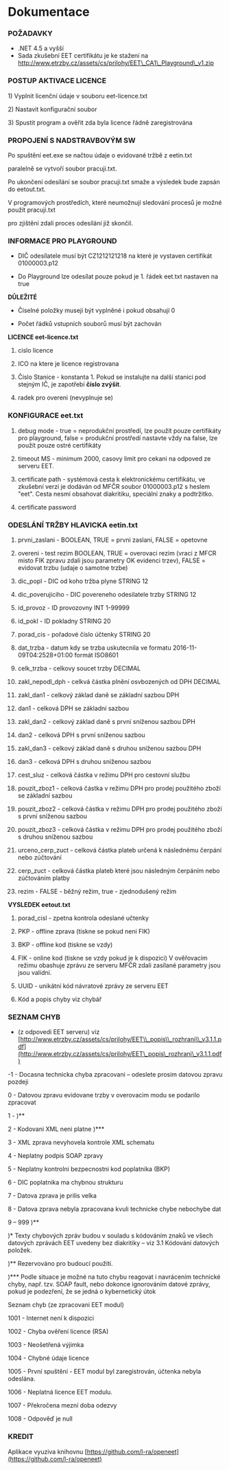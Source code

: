 # Dokumentace

### POŽADAVKY

* .NET 4.5 a vyšší
* Sada zkušební EET certifikátu je ke stažení na http://www.etrzby.cz/assets/cs/prilohy/EET\_CA1\_Playground\_v1.zip

### POSTUP AKTIVACE LICENCE

1\) Vyplnit licenční údaje v souboru eet-licence.txt

2\) Nastavit konfigurační soubor

3\) Spustit program a ověřit zda byla licence řádně zaregistrována

### PROPOJENÍ S NADSTRAVBOVÝM SW

Po spuštění eet.exe se načtou údaje o evidované tržbě z eetin.txt

paralelně se vytvoří soubor pracuji.txt.

Po ukončení odesílání se soubor pracuji.txt smaže a výsledek bude zapsán do eetout.txt.

V programových prostředích, které neumožnují sledování procesů je možné použít pracuji.txt

pro zjištění zdali proces odesílání již skončil.

### INFORMACE PRO PLAYGROUND

* DIČ odesílatele musí být CZ1212121218 na které je vystaven certifikát 01000003.p12

* Do Playground lze odesílat pouze pokud je 1. řádek eet.txt nastaven na true

**DŮLEŽITÉ**

* Číselné položky musejí být vyplněné i pokud obsahují 0

* Počet řádků vstupních souborů musí být zachován

**LICENCE eet-licence.txt**

1. cislo licence

2. ICO na ktere je licence registrovana

3. Číslo Stanice - konstanta 1. Pokud se instalujte na další stanici pod stejným IČ, je zapotřebí **číslo zvýšit**.

4. radek pro overeni \(nevyplnuje se\)

### KONFIGURACE eet.txt

1. debug mode - true = neprodukční prostředí, lze použít pouze certifikáty pro playground, false = produkční prostředí nastavte vždy na false, lze použít pouze ostré certifikáty

2. timeout MS - minimum 2000, casovy limit pro cekani na odpoved ze serveru EET.

3. certificate path - systémová cesta k elektronickému certifikátu, ve zkušební verzi je dodáván od MFČR soubor 01000003.p12 s heslem "eet". Cesta nesmí obsahovat diakritiku, speciální znaky a podtržitko.

4. certificate password

### ODESLÁNÍ TRŽBY HLAVICKA eetin.txt

1. prvni\_zaslani - BOOLEAN, TRUE = prvni zaslani, FALSE = opetovne

2. overeni - test rezim BOOLEAN, TRUE = overovaci rezim \(vraci z MFCR misto FIK zpravu zdali jsou parametry OK evidenci trzev\), FALSE = evidovat trzbu \(udaje o samotne trzbe\)

3. dic\_popl - DIC od koho tržba plyne STRING 12

4. dic\_poverujiciho - DIC povereneho odesilatele trzby STRING 12

5. id\_provoz - ID provozovny INT 1-99999

6. id\_pokl - ID pokladny STRING 20

7. porad\_cis - pořadové číslo účtenky STRING 20

8. dat\_trzba - datum kdy se trzba uskutecnila ve formatu 2016-11-09T04:2528+01:00 formát ISO8601

9. celk\_trzba - celkovy soucet trzby DECIMAL

10. zakl\_nepodl\_dph - celkvá částka plnění osvbozených od DPH DECIMAL

11. zakl\_dan1 - celkový základ daně se základní sazbou DPH

12. dan1 - celková DPH se základní sazbou

13. zakl\_dan2 - celkový základ daně s první sníženou sazbou DPH

14. dan2 - celková DPH s první sníženou sazbou

15. zakl\_dan3 - celkový  základ daně s druhou sníženou sazbou DPH

16. dan3 - celková DPH s druhou sníženou sazbou

17. cest\_sluz - celková částka v režimu DPH pro cestovní službu

18. pouzit\_zboz1 - celková částka v režimu DPH pro prodej použitého zboží se základní sazbou

19. pouzit\_zboz2 - celková částka v režimu DPH pro prodej použitého zboží s první sníženou sazbou

20. pouzit\_zboz3 - celková částka v režimu DPH pro prodej použitého zboží s druhou sníženou sazbou

21. urceno\_cerp\_zuct -  celková částka plateb určená k následnému čerpání nebo zúčtování

22. cerp\_zuct - celková částka plateb které jsou následným čerpáním nebo zúčtováním platby

23. rezim - FALSE - běžný režim, true - zjednodušený režim

**VYSLEDEK eetout.txt**

1. porad\_cisl - zpetna kontrola odeslané učtenky

2. PKP - offline zprava \(tiskne se pokud neni FIK\)

3. BKP - offline kod \(tiskne se vzdy\)

4. FIK - online kod \(tiskne se vzdy pokud je k dispozici\) V ověřovacím režimu obashuje zprávu ze serveru MFČR zdali zasílané parametry jsou jsou validní.

5. UUID - unikátní kód návratové zprávy ze serveru EET

6. Kód a popis chyby viz chybář

### SEZNAM CHYB

* \(z odpovedi EET serveru\) viz [http://www.etrzby.cz/assets/cs/prilohy/EET\\_popis\\_rozhrani\\_v3.1.1.pdf](http://www.etrzby.cz/assets/cs/prilohy/EET\_popis\_rozhrani\_v3.1.1.pdf)  

-1 - Docasna technicka chyba zpracovani – odeslete prosim datovou zpravu pozdeji

0 - Datovou zpravu evidovane trzby v overovacim modu se podarilo zpracovat

1 - \)\*\*

2 - Kodovani XML neni platne \)\*\*\*

3 - XML zprava nevyhovela kontrole XML schematu

4 - Neplatny podpis SOAP zpravy

5 - Neplatny kontrolni bezpecnostni kod poplatnika \(BKP\)

6 - DIC poplatnika ma chybnou strukturu

7 - Datova zprava je prilis velka

8 - Datova zprava nebyla zpracovana kvuli technicke chybe nebochybe dat

9 – 999 \)\*\*

\)\* Texty chybových zpráv budou v souladu s kódováním znaků ve všech datových zprávách EET uvedeny bez diakritiky – viz 3.1 Kódování datových položek.

\)\*\* Rezervováno pro budoucí použití.

\)\*\*\* Podle situace je možné na tuto chybu reagovat i navrácením technické chyby, např. tzv. SOAP fault, nebo dokonce ignorováním datové zprávy, pokud je podezření, že se jedná o kybernetický útok

Seznam chyb \(ze zpracovani EET modul\)

1001 - Internet není k dispozici

1002 - Chyba ověření licence \(RSA\)

1003 - Neošetřená výjimka

1004 - Chybné údaje licence

1005 - První spuštění - EET modul byl zaregistrován, účtenka nebyla odeslána.

1006 - Neplatná licence EET modulu.

1007 - Překročena mezní doba odezvy

1008 - Odpověď je null

### KREDIT

Aplikace vyuziva knihovnu [https://github.com/l-ra/openeet](https://github.com/l-ra/openeet)

